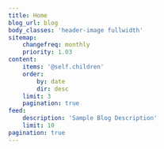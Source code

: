 ```yaml
---
title: Home
blog_url: blog
body_classes: 'header-image fullwidth'
sitemap:
    changefreq: monthly
    priority: 1.03
content:
    items: '@self.children'
    order:
        by: date
        dir: desc
    limit: 3
    pagination: true
feed:
    description: 'Sample Blog Description'
    limit: 10
pagination: true
---
```


